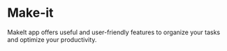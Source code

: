 # Make-it
MakeIt app offers useful and user-friendly features to organize your tasks and optimize your productivity.
